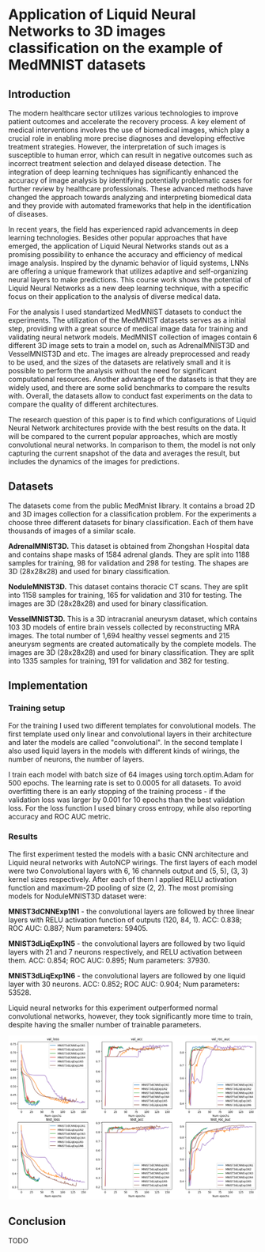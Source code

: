 # Application of Liquid Neural Networks to 3D images classification on the example of MedMNIST datasets 

## Introduction

The modern healthcare sector utilizes various technologies to improve patient outcomes and accelerate the recovery process. A key element of medical interventions involves the use of biomedical images, which play a crucial role in enabling more precise diagnoses and developing effective treatment strategies. However, the interpretation of such images is susceptible to human error, which can result in negative outcomes such as incorrect treatment selection and delayed disease detection. The integration of deep learning techniques has significantly enhanced the accuracy of image analysis by identifying potentially problematic cases for further review by healthcare professionals. These advanced methods have changed the approach towards analyzing and interpreting biomedical data and they provide with automated frameworks that help in the identification of diseases.

In recent years, the field has experienced rapid advancements in deep learning technologies. Besides other popular approaches that have emerged, the application of Liquid Neural Networks stands out as a promising possibility to enhance the accuracy and efficiency of medical image analysis. Inspired by the dynamic behavior of liquid systems, LNNs are offering a unique framework that utilizes adaptive and self-organizing neural layers to make predictions. This course work shows the potential of Liquid Neural Networks as a new deep learning technique, with a specific focus on their application to the analysis of diverse medical data.

For the analysis I used standartized MedMNIST datasets to conduct the experiments. The utilization of the MedMNIST datasets serves as a initial step, providing with a great source of medical image data for training and validating neural network models. MedMNIST collection of images contain 6 different 3D image sets to train a model on, such as AdrenalMNIST3D and VesselMNIST3D and etc. The images are already preprocessed and ready to be used, and the sizes of the datasets are relatively small and it is possible to perform the analysis without the need for significant computational resources. Another advantage of the datasets is that they are widely used, and there are some solid benchmarks to compare the results with. Overall, the datasets allow to conduct fast experiments on the data to compare the quality of different architectures. 

The research question of this paper is to find which configurations of Liquid Neural Network architectures provide with the best results on the data. It will be compared to the current popular approaches, which are mostly convolutional neural networks. In comparison to them, the model is not only capturing the current snapshot of the data and averages the result, but includes the dynamics of the images for predictions.

## Datasets

The datasets come from the public MedMnist library. It contains a broad 2D and 3D images collection for a classification problem. For the experiments a choose three different datasets for binary classification. Each of them have thousands of images of a similar scale.

**AdrenalMNIST3D.** This dataset is obtained from Zhongshan Hospital data and contains shape masks of 1584 adrenal glands. They are split into 1188 samples for training, 98 for validation and 298 for testing. The shapes are 3D (28x28x28) and used for binary classification.

**NoduleMNIST3D.** This dataset contains thoracic CT scans. They are split into 1158 samples for training, 165 for validation and 310 for testing. The images are 3D (28x28x28) and used for binary classification.

**VesselMNIST3D.** This is a 3D intracranial aneurysm dataset, which contains 103 3D models of entire brain vessels collected by reconstructing MRA images. The total number of 1,694 healthy vessel segments and 215 aneurysm segments are created automatically by the complete models. The images are 3D (28x28x28) and used for binary classification. They are split into 1335 samples for training, 191 for validation and 382 for testing.

## Implementation

### Training setup

For the training I used two different templates for convolutional models. The first template used only linear and convolutional layers in their architecture and later the models are called "convolutional". In the second template I also used liquid layers in the models with different kinds of wirings, the number of neurons, the number of layers.

I train each model with batch size of 64 images using torch.optim.Adam for 500 epochs. The learning rate is set to 0.0005 for all datasets. To avoid overfitting there is an early stopping of the training process - if the validation loss was larger by 0.001 for 10 epochs than the best validation loss. For the loss function I used binary cross entropy, while also reporting accuracy and ROC AUC metric.

### Results

The first experiment tested the models with a basic CNN architecture and Liquid neural networks with AutoNCP wirings. The first layers of each model were two Convolutional layers with 6, 16 channels output and (5, 5), (3, 3) kernel sizes respectively. After each of them I applied RELU activation function and maximum-2D pooling of size (2, 2). The most promising models for NoduleMNIST3D dataset were:

**MNIST3dCNNExp1N1** - the convolutional layers are followed by three linear layers with RELU activation function of outputs (120, 84, 1). ACC: 0.838; ROC AUC: 0.887; Num parameters: 59405.

**MNIST3dLiqExp1N5** - the convolutional layers are followed by two liquid layers with 21 and 7 neurons respectively, and RELU activation between them. ACC: 0.854; ROC AUC: 0.895; Num parameters: 37930.

**MNIST3dLiqExp1N6** - the convolutional layers are followed by one liquid layer with 30 neurons. ACC: 0.852; ROC AUC: 0.904; Num parameters: 53528.

Liquid neural networks for this experiment outperformed normal convolutional networks, however, they took significantly more time to train, despite having the smaller number of trainable parameters.

![Alt text](assets/exp1_nodule.png "Experiment 1. NoduleMNIST3D")


## Conclusion

TODO

